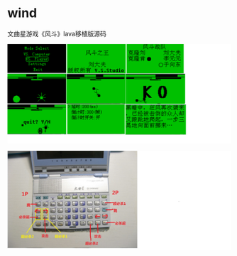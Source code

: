 # wind
文曲星游戏《风斗》lava移植版源码

![](https://raw.githubusercontent.com/wangyu-/wind/master/%E6%88%AA%E5%9B%BE.png)

![](https://raw.githubusercontent.com/wangyu-/wind/master/%E9%94%AE%E4%BD%8D.jpg)

